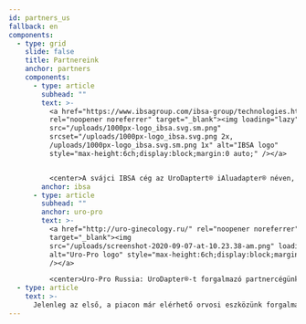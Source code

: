 ```yaml
---
id: partners_us
fallback: en
components:
  - type: grid
    slide: false
    title: Partnereink
    anchor: partners
    components:
      - type: article
        subhead: ""
        text: >-
          <a href="https://www.ibsagroup.com/ibsa-group/technologies.html"
          rel="noopener noreferrer" target="_blank"><img loading="lazy"
          src="/uploads/1000px-logo_ibsa.svg.sm.png"
          srcset="/uploads/1000px-logo_ibsa.svg.png 2x,
          /uploads/1000px-logo_ibsa.svg.sm.png 1x" alt="IBSA logo"
          style="max-height:6ch;display:block;margin:0 auto;" /></a>


          <center>A svájci IBSA cég az UroDaptert® iAluadapter® néven, a húgyhólyag feltöltésére szolgáló gyógyszerükkel, az iAluRil®-lal együtt csomagolva hozza forgalomba. Az iAluadapter® 85 országban elérhető.</center>
        anchor: ibsa
      - type: article
        subhead: ""
        anchor: uro-pro
        text: >-
          <a href="http://uro-ginecology.ru/" rel="noopener noreferrer"
          target="_blank"><img
          src="/uploads/screenshot-2020-09-07-at-10.23.38-am.png" loading="lazy"
          alt="Uro-Pro logo" style="max-height:6ch;display:block;margin:0 auto;"
          /></a>

          <center>Uro-Pro Russia: UroDapter®-t forgalmazó partnercégünk.</center>
  - type: article
    text: >-
      Jelenleg az első, a piacon már elérhető orvosi eszközünk forgalmazásához keresünk partnereket. Az Urodapter nevű fecskendő adapter helyettesíti a katétert a húgyhólyag instillációja során, amivel lehetővé teszi a fájdalommentes és komplikációmentes kezelést. 
---
```

